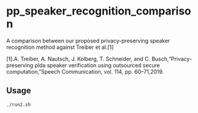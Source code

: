 # pp_speaker_recognition_comparison
A comparison between our proposed privacy-preserving speaker recognition method against Treiber et al.[1]

[1].A. Treiber, A. Nautsch, J. Kolberg, T. Schneider, and C. Busch,“Privacy-preserving plda speaker verification using outsourced secure computation,”Speech Communication, vol. 114, pp. 60–71,2019.

## Usage
```bash
./run2.sh
```

